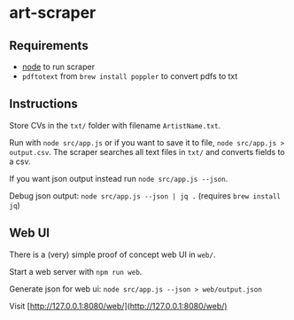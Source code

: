 # art-scraper

## Requirements

- [node](http://nodejs.org/) to run scraper
- `pdftotext` from `brew install poppler` to convert pdfs to txt

## Instructions

Store CVs in the `txt/` folder with filename `ArtistName.txt`.

Run with `node src/app.js` or if you want to save it to file, `node src/app.js > output.csv`. The scraper searches all text files in `txt/` and converts fields to a csv.

If you want json output instead run `node src/app.js --json`.

Debug json output: `node src/app.js --json | jq .` (requires `brew install jq`)

## Web UI

There is a (very) simple proof of concept web UI in `web/`.

Start a web server with `npm run web`.

Generate json for web ui: `node src/app.js --json > web/output.json`

Visit [http://127.0.0.1:8080/web/](http://127.0.0.1:8080/web/)
